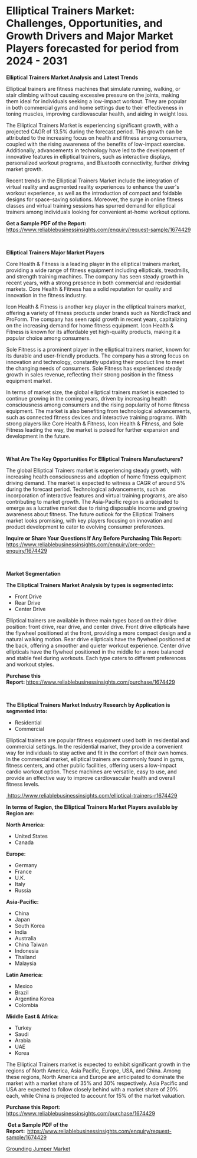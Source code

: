 <p><h1>Elliptical Trainers Market: Challenges, Opportunities, and Growth Drivers and Major Market Players forecasted for period from 2024 - 2031</h1></p><p><strong>Elliptical Trainers Market Analysis and Latest Trends</strong></p>
<p><p>Elliptical trainers are fitness machines that simulate running, walking, or stair climbing without causing excessive pressure on the joints, making them ideal for individuals seeking a low-impact workout. They are popular in both commercial gyms and home settings due to their effectiveness in toning muscles, improving cardiovascular health, and aiding in weight loss.</p><p>The Elliptical Trainers Market is experiencing significant growth, with a projected CAGR of 13.5% during the forecast period. This growth can be attributed to the increasing focus on health and fitness among consumers, coupled with the rising awareness of the benefits of low-impact exercise. Additionally, advancements in technology have led to the development of innovative features in elliptical trainers, such as interactive displays, personalized workout programs, and Bluetooth connectivity, further driving market growth.</p><p>Recent trends in the Elliptical Trainers Market include the integration of virtual reality and augmented reality experiences to enhance the user's workout experience, as well as the introduction of compact and foldable designs for space-saving solutions. Moreover, the surge in online fitness classes and virtual training sessions has spurred demand for elliptical trainers among individuals looking for convenient at-home workout options.</p></p>
<p><strong>Get a Sample PDF of the Report:&nbsp;</strong> <a href="https://www.reliablebusinessinsights.com/enquiry/request-sample/1674429">https://www.reliablebusinessinsights.com/enquiry/request-sample/1674429</a></p>
<p>&nbsp;</p>
<p><strong>Elliptical Trainers Major Market Players</strong></p>
<p><p>Core Health & Fitness is a leading player in the elliptical trainers market, providing a wide range of fitness equipment including ellipticals, treadmills, and strength training machines. The company has seen steady growth in recent years, with a strong presence in both commercial and residential markets. Core Health & Fitness has a solid reputation for quality and innovation in the fitness industry.</p><p>Icon Health & Fitness is another key player in the elliptical trainers market, offering a variety of fitness products under brands such as NordicTrack and ProForm. The company has seen rapid growth in recent years, capitalizing on the increasing demand for home fitness equipment. Icon Health & Fitness is known for its affordable yet high-quality products, making it a popular choice among consumers.</p><p>Sole Fitness is a prominent player in the elliptical trainers market, known for its durable and user-friendly products. The company has a strong focus on innovation and technology, constantly updating their product line to meet the changing needs of consumers. Sole Fitness has experienced steady growth in sales revenue, reflecting their strong position in the fitness equipment market.</p><p>In terms of market size, the global elliptical trainers market is expected to continue growing in the coming years, driven by increasing health consciousness among consumers and the rising popularity of home fitness equipment. The market is also benefiting from technological advancements, such as connected fitness devices and interactive training programs. With strong players like Core Health & Fitness, Icon Health & Fitness, and Sole Fitness leading the way, the market is poised for further expansion and development in the future.</p></p>
<p>&nbsp;</p>
<p><strong>What Are The Key Opportunities For Elliptical Trainers Manufacturers?</strong></p>
<p><p>The global Elliptical Trainers market is experiencing steady growth, with increasing health consciousness and adoption of home fitness equipment driving demand. The market is expected to witness a CAGR of around 5% during the forecast period. Technological advancements, such as incorporation of interactive features and virtual training programs, are also contributing to market growth. The Asia-Pacific region is anticipated to emerge as a lucrative market due to rising disposable income and growing awareness about fitness. The future outlook for the Elliptical Trainers market looks promising, with key players focusing on innovation and product development to cater to evolving consumer preferences.</p></p>
<p><strong>Inquire or Share Your Questions If Any Before Purchasing This Report:</strong> <a href="https://www.reliablebusinessinsights.com/enquiry/pre-order-enquiry/1674429">https://www.reliablebusinessinsights.com/enquiry/pre-order-enquiry/1674429</a></p>
<p>&nbsp;</p>
<p><strong>Market Segmentation</strong></p>
<p><strong>The Elliptical Trainers Market Analysis by types is segmented into:</strong></p>
<p><ul><li>Front Drive</li><li>Rear Drive</li><li>Center Drive</li></ul></p>
<p><p>Elliptical trainers are available in three main types based on their drive position: front drive, rear drive, and center drive. Front drive ellipticals have the flywheel positioned at the front, providing a more compact design and a natural walking motion. Rear drive ellipticals have the flywheel positioned at the back, offering a smoother and quieter workout experience. Center drive ellipticals have the flywheel positioned in the middle for a more balanced and stable feel during workouts. Each type caters to different preferences and workout styles.</p></p>
<p><strong>Purchase this Report:&nbsp;</strong><a href="https://www.reliablebusinessinsights.com/purchase/1674429">https://www.reliablebusinessinsights.com/purchase/1674429</a></p>
<p>&nbsp;</p>
<p><strong>The Elliptical Trainers Market Industry Research by Application is segmented into:</strong></p>
<p><ul><li>Residential</li><li>Commercial</li></ul></p>
<p><p>Elliptical trainers are popular fitness equipment used both in residential and commercial settings. In the residential market, they provide a convenient way for individuals to stay active and fit in the comfort of their own homes. In the commercial market, elliptical trainers are commonly found in gyms, fitness centers, and other public facilities, offering users a low-impact cardio workout option. These machines are versatile, easy to use, and provide an effective way to improve cardiovascular health and overall fitness levels.</p></p>
<p><a href="https://www.reliablebusinessinsights.com/elliptical-trainers-r1674429">&nbsp;https://www.reliablebusinessinsights.com/elliptical-trainers-r1674429</a></p>
<p><strong>In terms of Region, the Elliptical Trainers Market Players available by Region are:</strong></p>
<p>
    <p> <strong> North America: </strong>
        <ul>
            <li>United States</li>
            <li>Canada</li>
        </ul>
        </p> 
    <p> <strong> Europe: </strong>
        <ul>
            <li>Germany</li>
            <li>France</li>
            <li>U.K.</li>
            <li>Italy</li>
            <li>Russia</li>
        </ul>
        </p> 
    <p> <strong> Asia-Pacific: </strong>
        <ul>
            <li>China</li>
            <li>Japan</li>
            <li>South Korea</li>
            <li>India</li>
            <li>Australia</li>
            <li>China Taiwan</li>
            <li>Indonesia</li>
            <li>Thailand</li>
            <li>Malaysia</li>
        </ul>
        </p> 
    <p> <strong> Latin America: </strong>
        <ul>
            <li>Mexico</li>
            <li>Brazil</li>
            <li>Argentina Korea</li>
            <li>Colombia</li>
        </ul>
        </p> 
    <p> <strong> Middle East & Africa: </strong>
        <ul>
            <li>Turkey</li>
            <li>Saudi</li>
            <li>Arabia</li>
            <li>UAE</li>
            <li>Korea</li>
        </ul>
    </p>
    </p>
<p><p>The Elliptical Trainers market is expected to exhibit significant growth in the regions of North America, Asia Pacific, Europe, USA, and China. Among these regions, North America and Europe are anticipated to dominate the market with a market share of 35% and 30% respectively. Asia Pacific and USA are expected to follow closely behind with a market share of 20% each, while China is projected to account for 15% of the market valuation.</p></p>
<p><strong>Purchase this Report: </strong><a href="https://www.reliablebusinessinsights.com/purchase/1674429">https://www.reliablebusinessinsights.com/purchase/1674429</a></p>
<p>&nbsp;<strong>Get a Sample PDF of the Report:&nbsp;&nbsp;</strong><a href="https://www.reliablebusinessinsights.com/enquiry/request-sample/1674429">https://www.reliablebusinessinsights.com/enquiry/request-sample/1674429</a></p>
<p><strong></strong></p>
<p><p><a href="https://github.com/caicuccucga/Market-Research-Report-List-1/blob/main/grounding-jumper-market.md">Grounding Jumper Market</a></p></p>